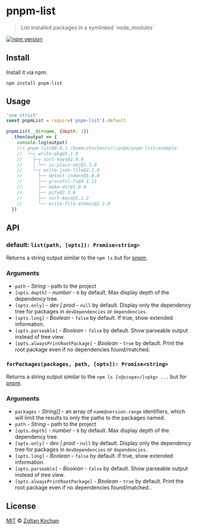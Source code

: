 # pnpm-list

> List installed packages in a symlinked \`node_modules\`

<!--@shields('npm')-->
[![npm version](https://img.shields.io/npm/v/pnpm-list.svg)](https://www.npmjs.com/package/pnpm-list)
<!--/@-->

## Install

Install it via npm.

    npm install pnpm-list

## Usage

<!--@example('./example/index.js')-->
```js
'use strict'
const pnpmList = require('pnpm-list').default

pnpmList(__dirname, {depth: 2})
  .then(output => {
    console.log(output)
    //> pnpm-list@0.0.1 /home/zkochan/src/pnpm/pnpm-list/example
    //  └─┬ write-pkg@3.1.0
    //    ├─┬ sort-keys@2.0.0
    //    │ └── is-plain-obj@1.1.0
    //    └─┬ write-json-file@2.2.0
    //      ├── detect-indent@5.0.0
    //      ├── graceful-fs@4.1.11
    //      ├── make-dir@1.0.0
    //      ├── pify@2.3.0
    //      ├── sort-keys@1.1.2
    //      └── write-file-atomic@2.1.0
  })
```
<!--/@-->

## API

### default: `list(path, [opts]): Promise<string>`

Returns a string output similar to the `npm ls` but for [pnpm](github.com/pnpm/pnpm).

### Arguments

* `path` - *String* - path to the project
* `[opts.depth]` - *number* - `0` by default. Max display depth of the dependency tree.
* `[opts.only]` - *dev | prod* - `null` by default. Display only the dependency tree for packages in `devDependencies` or `dependencies`.
* `[opts.long]` - *Boolean* - `false` by default. If true, show extended information.
* `[opts.parseable]` - *Boolean* - `false` by default. Show parseable output instead of tree view.
* `[opts.alwaysPrintRootPackage]` - *Boolean* - `true` by default. Print the root package even if no dependencies found/matched.

### `forPackages(packages, path, [opts]): Promise<string>`

Returns a string output similar to the `npm ls [<@scope>/]<pkg> ...` but for [pnpm](github.com/pnpm/pnpm).

### Arguments

* `packages` - *String[]* - an array of `name@version-range` identifiers, which will limit the results to only the paths to the packages named.
* `path` - *String* - path to the project
* `[opts.depth]` - *number* - `0` by default. Max display depth of the dependency tree.
* `[opts.only]` - *dev | prod* - `null` by default. Display only the dependency tree for packages in `devDependencies` or `dependencies`.
* `[opts.long]` - *Boolean* - `false` by default. If true, show extended information.
* `[opts.parseable]` - *Boolean* - `false` by default. Show parseable output instead of tree view.
* `[opts.alwaysPrintRootPackage]` - *Boolean* - `true` by default. Print the root package even if no dependencies found/matched..

## License

[MIT](./LICENSE) © [Zoltan Kochan](https://www.kochan.io/)
